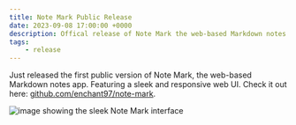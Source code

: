 ```yaml
---
title: Note Mark Public Release
date: 2023-09-08 17:00:00 +0000
description: Offical release of Note Mark the web-based Markdown notes app
tags:
    - release
---
```


Just released the first public version of Note Mark, the web-based Markdown notes app. Featuring a sleek and responsive web UI. Check it out here: [github.com/enchant97/note-mark](https://github.com/enchant97/note-mark).

![image showing the sleek Note Mark interface](https://raw.githubusercontent.com/enchant97/note-mark/0aba04698580038fc7dd506ea6ba84aca3f92c07/site/static/preview.png)
